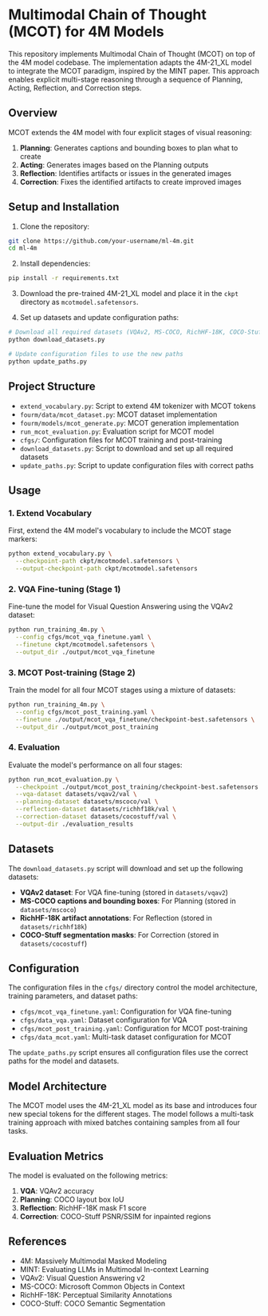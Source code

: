 # Multimodal Chain of Thought (MCOT) for 4M Models

This repository implements Multimodal Chain of Thought (MCOT) on top of the 4M model codebase. The implementation adapts the 4M-21_XL model to integrate the MCOT paradigm, inspired by the MINT paper. This approach enables explicit multi-stage reasoning through a sequence of Planning, Acting, Reflection, and Correction steps.

## Overview

MCOT extends the 4M model with four explicit stages of visual reasoning:

1. **Planning**: Generates captions and bounding boxes to plan what to create
2. **Acting**: Generates images based on the Planning outputs
3. **Reflection**: Identifies artifacts or issues in the generated images
4. **Correction**: Fixes the identified artifacts to create improved images

## Setup and Installation

1. Clone the repository:

```bash
git clone https://github.com/your-username/ml-4m.git
cd ml-4m
```

2. Install dependencies:

```bash
pip install -r requirements.txt
```

3. Download the pre-trained 4M-21_XL model and place it in the `ckpt` directory as `mcotmodel.safetensors`.

4. Set up datasets and update configuration paths:

```bash
# Download all required datasets (VQAv2, MS-COCO, RichHF-18K, COCO-Stuff)
python download_datasets.py

# Update configuration files to use the new paths
python update_paths.py
```

## Project Structure

- `extend_vocabulary.py`: Script to extend 4M tokenizer with MCOT tokens
- `fourm/data/mcot_dataset.py`: MCOT dataset implementation
- `fourm/models/mcot_generate.py`: MCOT generation implementation
- `run_mcot_evaluation.py`: Evaluation script for MCOT model
- `cfgs/`: Configuration files for MCOT training and post-training
- `download_datasets.py`: Script to download and set up all required datasets
- `update_paths.py`: Script to update configuration files with correct paths

## Usage

### 1. Extend Vocabulary

First, extend the 4M model's vocabulary to include the MCOT stage markers:

```bash
python extend_vocabulary.py \
  --checkpoint-path ckpt/mcotmodel.safetensors \
  --output-checkpoint-path ckpt/mcotmodel.safetensors
```

### 2. VQA Fine-tuning (Stage 1)

Fine-tune the model for Visual Question Answering using the VQAv2 dataset:

```bash
python run_training_4m.py \
  --config cfgs/mcot_vqa_finetune.yaml \
  --finetune ckpt/mcotmodel.safetensors \
  --output_dir ./output/mcot_vqa_finetune
```

### 3. MCOT Post-training (Stage 2)

Train the model for all four MCOT stages using a mixture of datasets:

```bash
python run_training_4m.py \
  --config cfgs/mcot_post_training.yaml \
  --finetune ./output/mcot_vqa_finetune/checkpoint-best.safetensors \
  --output_dir ./output/mcot_post_training
```

### 4. Evaluation

Evaluate the model's performance on all four stages:

```bash
python run_mcot_evaluation.py \
  --checkpoint ./output/mcot_post_training/checkpoint-best.safetensors \
  --vqa-dataset datasets/vqav2/val \
  --planning-dataset datasets/mscoco/val \
  --reflection-dataset datasets/richhf18k/val \
  --correction-dataset datasets/cocostuff/val \
  --output-dir ./evaluation_results
```

## Datasets

The `download_datasets.py` script will download and set up the following datasets:

- **VQAv2 dataset**: For VQA fine-tuning (stored in `datasets/vqav2`)
- **MS-COCO captions and bounding boxes**: For Planning (stored in `datasets/mscoco`)
- **RichHF-18K artifact annotations**: For Reflection (stored in `datasets/richhf18k`)
- **COCO-Stuff segmentation masks**: For Correction (stored in `datasets/cocostuff`)

## Configuration

The configuration files in the `cfgs/` directory control the model architecture, training parameters, and dataset paths:

- `cfgs/mcot_vqa_finetune.yaml`: Configuration for VQA fine-tuning
- `cfgs/data_vqa.yaml`: Dataset configuration for VQA
- `cfgs/mcot_post_training.yaml`: Configuration for MCOT post-training
- `cfgs/data_mcot.yaml`: Multi-task dataset configuration for MCOT

The `update_paths.py` script ensures all configuration files use the correct paths for the model and datasets.

## Model Architecture

The MCOT model uses the 4M-21_XL model as its base and introduces four new special tokens for the different stages. The model follows a multi-task training approach with mixed batches containing samples from all four tasks.

## Evaluation Metrics

The model is evaluated on the following metrics:

1. **VQA**: VQAv2 accuracy
2. **Planning**: COCO layout box IoU
3. **Reflection**: RichHF-18K mask F1 score
4. **Correction**: COCO-Stuff PSNR/SSIM for inpainted regions

## References

- 4M: Massively Multimodal Masked Modeling
- MINT: Evaluating LLMs in Multimodal In-context Learning
- VQAv2: Visual Question Answering v2
- MS-COCO: Microsoft Common Objects in Context
- RichHF-18K: Perceptual Similarity Annotations
- COCO-Stuff: COCO Semantic Segmentation
